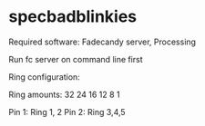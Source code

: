 # specbadblinkies

Required software: Fadecandy server, Processing

Run fc server on command line first

Ring configuration:

Ring amounts:
32
24
16
12
8
1

Pin 1: Ring 1, 2
Pin 2: Ring 3,4,5
